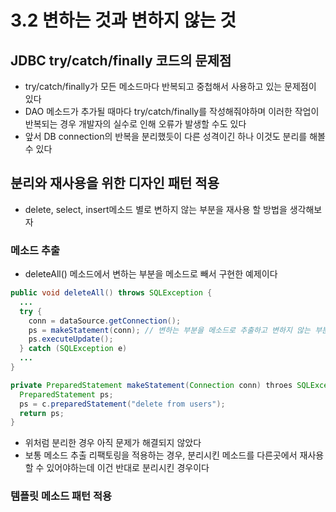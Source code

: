 # 3.2 변하는 것과 변하지 않는 것
## JDBC try/catch/finally 코드의 문제점
* try/catch/finally가 모든 메소드마다 반복되고 중첩해서 사용하고 있는 문제점이 있다
* DAO 메소드가 추가될 때마다 try/catch/finally를 작성해줘야하며 이러한 작업이 반복되는 경우 개발자의 실수로 인해 오류가 발생할 수도 있다
* 앞서 DB connection의 반복을 분리했듯이 다른 성격이긴 하나 이것도 분리를 해볼 수 있다

## 분리와 재사용을 위한 디자인 패턴 적용
* delete, select, insert메소드 별로 변하지 않는 부분을 재사용 할 방법을 생각해보자

### 메소드 추출
* deleteAll() 메소드에서 변하는 부분을 메소드로 빼서 구현한 예제이다
```java
public void deleteAll() throws SQLException {
  ...
  try {
    conn = dataSource.getConnection();
    ps = makeStatement(conn); // 변하는 부분을 메소드로 추출하고 변하지 않는 부분에서 호출하도록 변경
    ps.executeUpdate();
  } catch (SQLException e) 
  ...
}

private PreparedStatement makeStatement(Connection conn) throes SQLException {
  PreparedStatement ps;
  ps = c.preparedStatement("delete from users");
  return ps;
}
```

* 위처럼 분리한 경우 아직 문제가 해결되지 않았다
* 보통 메소드 추출 리팩토링을 적용하는 경우, 분리시킨 메소드를 다른곳에서 재사용 할 수 있어야하는데 이건 반대로 분리시킨 경우이다

### 템플릿 메소드 패턴 적용
